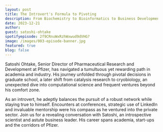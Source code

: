 ```yaml
---
layout: post
title: The Introvert's Formula to Pivoting
description: From Biochemistry to Bioinformatics to Business Development.
date: 2023-12-21
author: 
guest: satoshi-ohtake
spotifyepisode: 2f9CRnuWxRzhWxwud9dVHG?
image: /images/003-episode-banner.jpg
featured: true
blog: false
---
```


Satoshi Ohtake, Senior Director of Pharmaceutical Research and Development at Pfizer, has navigated a tumultuous yet rewarding path in academia and industry. His journey unfolded through pivotal decisions in graduate school, a later shift from catalysis research to cryobiology, an unexpected dive into computational science and frequent ventures beyond his comfort zone.

As an introvert, he adeptly balances the pursuit of a robust network while staying true to himself. Encounters at conferences, strategic use of LinkedIn and invaluable mentorship were his compass as he ventured into the private sector. Join us for a revealing conversation with Satoshi, an introspective scientist and astute business leader. His career spans academia, start-ups and the corridors of Pfizer.